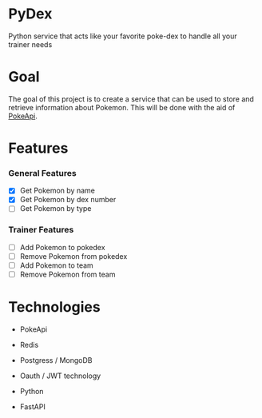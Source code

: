 # PyDex
Python service that acts like your favorite poke-dex to handle all your trainer needs


# Goal
The goal of this project is to create a service that can be used to store and retrieve information about Pokemon. This will be done with the aid of [PokeApi](https://pokeapi.co/).

# Features

### General Features
- [x] Get Pokemon by name
- [x] Get Pokemon by dex number
- [ ] Get Pokemon by type

### Trainer Features
- [ ] Add Pokemon to pokedex
- [ ] Remove Pokemon from pokedex
- [ ] Add Pokemon to team
- [ ] Remove Pokemon from team

# Technologies
- PokeApi
- Redis
- Postgress / MongoDB
- Oauth / JWT technology

- Python
- FastAPI